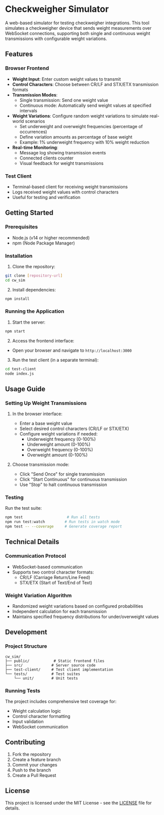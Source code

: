 # Checkweigher Simulator

A web-based simulator for testing checkweigher integrations. This tool simulates a checkweigher device that sends weight measurements over WebSocket connections, supporting both single and continuous weight transmissions with configurable weight variations.

## Features

### Browser Frontend
- **Weight Input**: Enter custom weight values to transmit
- **Control Characters**: Choose between CR/LF and STX/ETX transmission formats
- **Transmission Modes**:
  - Single transmission: Send one weight value
  - Continuous mode: Automatically send weight values at specified intervals
- **Weight Variations**: Configure random weight variations to simulate real-world scenarios
  - Set underweight and overweight frequencies (percentage of occurrences)
  - Define variation amounts as percentage of base weight
  - Example: 1% underweight frequency with 10% weight reduction
- **Real-time Monitoring**:
  - Message log showing transmission events
  - Connected clients counter
  - Visual feedback for weight transmissions

### Test Client
- Terminal-based client for receiving weight transmissions
- Logs received weight values with control characters
- Useful for testing and verification

## Getting Started

### Prerequisites
- Node.js (v14 or higher recommended)
- npm (Node Package Manager)

### Installation
1. Clone the repository:
```bash
git clone [repository-url]
cd cw_sim
```

2. Install dependencies:
```bash
npm install
```

### Running the Application

1. Start the server:
```bash
npm start
```

2. Access the frontend interface:
- Open your browser and navigate to `http://localhost:3000`

3. Run the test client (in a separate terminal):
```bash
cd test-client
node index.js
```

## Usage Guide

### Setting Up Weight Transmissions

1. In the browser interface:
   - Enter a base weight value
   - Select desired control characters (CR/LF or STX/ETX)
   - Configure weight variations if needed:
     - Underweight frequency (0-100%)
     - Underweight amount (0-100%)
     - Overweight frequency (0-100%)
     - Overweight amount (0-100%)

2. Choose transmission mode:
   - Click "Send Once" for single transmission
   - Click "Start Continuous" for continuous transmission
   - Use "Stop" to halt continuous transmission

### Testing

Run the test suite:
```bash
npm test                    # Run all tests
npm run test:watch         # Run tests in watch mode
npm test -- --coverage     # Generate coverage report
```

## Technical Details

### Communication Protocol
- WebSocket-based communication
- Supports two control character formats:
  - CR/LF (Carriage Return/Line Feed)
  - STX/ETX (Start of Text/End of Text)

### Weight Variation Algorithm
- Randomized weight variations based on configured probabilities
- Independent calculation for each transmission
- Maintains specified frequency distributions for under/overweight values

## Development

### Project Structure
```
cw_sim/
├── public/           # Static frontend files
├── src/             # Server source code
├── test-client/     # Test client implementation
└── tests/           # Test suites
    └── unit/        # Unit tests
```

### Running Tests
The project includes comprehensive test coverage for:
- Weight calculation logic
- Control character formatting
- Input validation
- WebSocket communication

## Contributing

1. Fork the repository
2. Create a feature branch
3. Commit your changes
4. Push to the branch
5. Create a Pull Request

## License

This project is licensed under the MIT License - see the [LICENSE](LICENSE) file for details. 